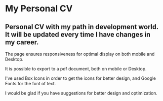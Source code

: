 # My Personal CV

## Personal CV with my path in development world. It will be updated every time I have changes in my career.

The page ensures responsiveness for optimal display on both mobile and Desktop.

It is possible to export to a pdf document, both on mobile or Desktop.

I've used Box Icons in order to get the icons for better design, and Google Fonts for the font of text.

I would be glad if you have suggestions for better design and optimization.

